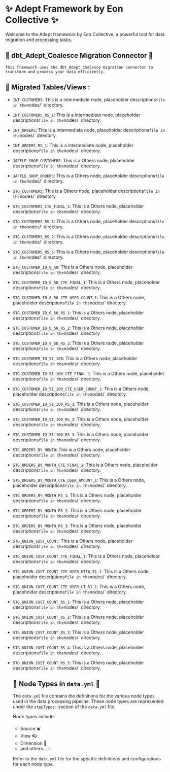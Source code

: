 
# :sparkles: Adept Framework by Eon Collective :sparkles:

Welcome to the Adept framework by Eon Collective, a powerful tool for
data migration and processing tasks.

## :electric_plug: dbt_Adept_Coalesce Migration Connector :electric_plug:

    This framework uses the dbt_Adept_Coalesce migration connector to
    transform and process your data efficiently.

## :file_folder: Migrated Tables/Views  :

- `INT_CUSTOMERS`:
        This is a intermediate node,
        placeholder descriptions` file in the `nodes/` directory.
- `INT_CUSTOMERS_RS_1`:
        This is a intermediate node,
        placeholder descriptions` file in the `nodes/` directory.
- `INT_ORDERS`:
        This is a intermediate node,
        placeholder descriptions` file in the `nodes/` directory.
- `INT_ORDERS_RS_1`:
        This is a intermediate node,
        placeholder descriptions` file in the `nodes/` directory.
- `JAFFLE_SHOP_CUSTOMERS`:
        This is a Others node,
        placeholder descriptions` file in the `nodes/` directory.
- `JAFFLE_SHOP_ORDERS`:
        This is a Others node,
        placeholder descriptions` file in the `nodes/` directory.
- `STG_CUSTOMERS`:
        This is a Others node,
        placeholder descriptions` file in the `nodes/` directory.
- `STG_CUSTOMERS_CTE_FINAL_1`:
        This is a Others node,
        placeholder descriptions` file in the `nodes/` directory.
- `STG_CUSTOMERS_RS_1`:
        This is a Others node,
        placeholder descriptions` file in the `nodes/` directory.
- `STG_CUSTOMERS_RS_2`:
        This is a Others node,
        placeholder descriptions` file in the `nodes/` directory.
- `STG_CUSTOMERS_RS_5`:
        This is a Others node,
        placeholder descriptions` file in the `nodes/` directory.
- `STG_CUSTOMER_ID_0_50`:
        This is a Others node,
        placeholder descriptions` file in the `nodes/` directory.
- `STG_CUSTOMER_ID_0_50_CTE_FINAL_1`:
        This is a Others node,
        placeholder descriptions` file in the `nodes/` directory.
- `STG_CUSTOMER_ID_0_50_CTE_USER_COUNT_1`:
        This is a Others node,
        placeholder descriptions` file in the `nodes/` directory.
- `STG_CUSTOMER_ID_0_50_RS_1`:
        This is a Others node,
        placeholder descriptions` file in the `nodes/` directory.
- `STG_CUSTOMER_ID_0_50_RS_2`:
        This is a Others node,
        placeholder descriptions` file in the `nodes/` directory.
- `STG_CUSTOMER_ID_0_50_RS_3`:
        This is a Others node,
        placeholder descriptions` file in the `nodes/` directory.
- `STG_CUSTOMER_ID_51_100`:
        This is a Others node,
        placeholder descriptions` file in the `nodes/` directory.
- `STG_CUSTOMER_ID_51_100_CTE_FINAL_1`:
        This is a Others node,
        placeholder descriptions` file in the `nodes/` directory.
- `STG_CUSTOMER_ID_51_100_CTE_USER_COUNT_1`:
        This is a Others node,
        placeholder descriptions` file in the `nodes/` directory.
- `STG_CUSTOMER_ID_51_100_RS_1`:
        This is a Others node,
        placeholder descriptions` file in the `nodes/` directory.
- `STG_CUSTOMER_ID_51_100_RS_2`:
        This is a Others node,
        placeholder descriptions` file in the `nodes/` directory.
- `STG_CUSTOMER_ID_51_100_RS_3`:
        This is a Others node,
        placeholder descriptions` file in the `nodes/` directory.
- `STG_ORDERS_BY_MONTH`:
        This is a Others node,
        placeholder descriptions` file in the `nodes/` directory.
- `STG_ORDERS_BY_MONTH_CTE_FINAL_1`:
        This is a Others node,
        placeholder descriptions` file in the `nodes/` directory.
- `STG_ORDERS_BY_MONTH_CTE_USER_AMOUNT_1`:
        This is a Others node,
        placeholder descriptions` file in the `nodes/` directory.
- `STG_ORDERS_BY_MONTH_RS_1`:
        This is a Others node,
        placeholder descriptions` file in the `nodes/` directory.
- `STG_ORDERS_BY_MONTH_RS_2`:
        This is a Others node,
        placeholder descriptions` file in the `nodes/` directory.
- `STG_ORDERS_BY_MONTH_RS_3`:
        This is a Others node,
        placeholder descriptions` file in the `nodes/` directory.
- `STG_UNION_CUST_COUNT`:
        This is a Others node,
        placeholder descriptions` file in the `nodes/` directory.
- `STG_UNION_CUST_COUNT_CTE_FINAL_1`:
        This is a Others node,
        placeholder descriptions` file in the `nodes/` directory.
- `STG_UNION_CUST_COUNT_CTE_USER_GTEQ_51_1`:
        This is a Others node,
        placeholder descriptions` file in the `nodes/` directory.
- `STG_UNION_CUST_COUNT_CTE_USER_LT_51_1`:
        This is a Others node,
        placeholder descriptions` file in the `nodes/` directory.
- `STG_UNION_CUST_COUNT_RS_1`:
        This is a Others node,
        placeholder descriptions` file in the `nodes/` directory.
- `STG_UNION_CUST_COUNT_RS_2`:
        This is a Others node,
        placeholder descriptions` file in the `nodes/` directory.
- `STG_UNION_CUST_COUNT_RS_3`:
        This is a Others node,
        placeholder descriptions` file in the `nodes/` directory.
- `STG_UNION_CUST_COUNT_RS_4`:
        This is a Others node,
        placeholder descriptions` file in the `nodes/` directory.
- `STG_UNION_CUST_COUNT_RS_5`:
        This is a Others node,
        placeholder descriptions` file in the `nodes/` directory.
    ## :book: Node Types in `data.yml` :book:

    The `data.yml` file contains the definitions for the various node types used in the
    data processing pipeline. These node types are represented under the `stepTypes:`
    section of the `data.yml` file.

    Node types include:

    - Source :fountain:
    - View :eyeglasses:
    - Dimension :triangular_ruler:
    - and others... :bulb:

    Refer to the `data.yml` file for the specific definitions and configurations
    for each node type.
    